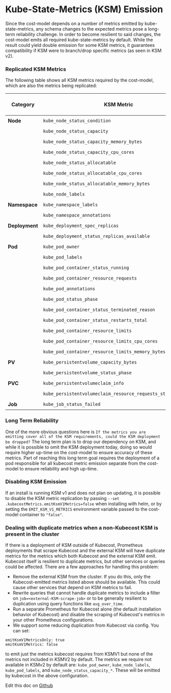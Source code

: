 Kube-State-Metrics (KSM) Emission
=================================

Since the cost-model depends on a number of metrics emitted by kube-state-metrics, any schema changes to the expected metrics pose a long-term reliability challenge. In order to become resilient to said changes, the cost-model emits all required kube-state-metrics by default. While the result could yield double emission for some KSM metrics, it guarantees compatibility if KSM were to branch/drop specific metrics (as seen in KSM v2). 

### Replicated KSM Metrics

The following table shows all KSM metrics required by the cost-model, which are also the metrics being replicated:

| Category       | KSM Metric | Implemented in Cost Model |
| -------------- | ---------- | ------------------------- |
| **Node**       | `kube_node_status_condition` | ✔️ |
|                | `kube_node_status_capacity` | ✔️ |
|                | `kube_node_status_capacity_memory_bytes` | ✔️ |
|                | `kube_node_status_capacity_cpu_cores` | ✔️ |
|                | `kube_node_status_allocatable` | ✔️ |
|                | `kube_node_status_allocatable_cpu_cores` | ✔️ |
|                | `kube_node_status_allocatable_memory_bytes` | ✔️ |
|                | `kube_node_labels` | ✔️ |
| **Namespace**  | `kube_namespace_labels` | ✔️ |
|                | `kube_namespace_annotations` | ✔️ |
| **Deployment** | `kube_deployment_spec_replicas` | ✔️ |
|                | `kube_deployment_status_replicas_available` | ✔️ |
| **Pod**        | `kube_pod_owner` | ✔️ |
|                | `kube_pod_labels` | ✔️ |
|                | `kube_pod_container_status_running` | ✔️ |
|                | `kube_pod_container_resource_requests` | ✔️ |
|                | `kube_pod_annotations` | ✔️ |
|                | `kube_pod_status_phase` | ✔️ |
|                | `kube_pod_container_status_terminated_reason` | ✔️ |
|                | `kube_pod_container_status_restarts_total` | ✔️ |
|                | `kube_pod_container_resource_limits` | ✔️ |
|                | `kube_pod_container_resource_limits_cpu_cores` | ✔️ |
|                | `kube_pod_container_resource_limits_memory_bytes` | ✔️ |
| **PV**         | `kube_persistentvolume_capacity_bytes` | ✔️ |
|                | `kube_persistentvolume_status_phase` | ✔️ |
| **PVC**        | `kube_persistentvolumeclaim_info` | ✔️ |
|                     | `kube_persistentvolumeclaim_resource_requests_storage_bytes` | ✔️ |
| **Job**        | `kube_job_status_failed` | ✔️ |

### Long Term Reliability 

One of the more obvious questions here is `If the metrics you are emitting cover all of the KSM requirements, could the KSM deployment be dropped?` The long term plan is to drop our dependency on KSM, and while it is possible to omit the KSM deployment today, doing so would require higher up-time on the cost-model to ensure accuracy of these metrics. Part of reaching this long term goal requires the deployment of a pod responsible for all kubecost metric emission separate from the cost-model to ensure reliability and high up-time.

### Disabling KSM Emission 

If an install is running KSM v1 and does not plan on updating, it is possible to disable the KSM metric replication by passing `--set .kubecostMetrics.emitKsmV1Metrics=false` when installing with helm, or by setting the `EMIT_KSM_V1_METRICS` environment variable passed to the cost-model container to `"false"`.

### Dealing with duplicate metrics when a non-Kubecost KSM is present in the cluster

If there is a deployment of KSM outside of Kubecost, Prometheus deployments that scrape Kubecost and the external KSM will have duplicate metrics for the metrics which both Kubecost and the external KSM emit. Kubecost itself is resilient to duplicate metrics, but other services or queries could be affected. There are a few approaches for handling this problem:

- Remove the external KSM from the cluster. If you do this, only the Kubecost-emitted metrics listed above should be available. This could cause other services that depend on KSM metrics to fail.
- Rewrite queries that cannot handle duplicate metrics to include a filter on `job=<external-KSM-scrape-job>` or to be generally resilient to duplication using query functions like `avg_over_time`.
- Run a separate Prometheus for Kubecost alone (the default installation behavior of Kubecost) and disable the scraping of Kubecost's metrics in your other Prometheus configurations.
- We support some reducing duplication from Kubecost via config. You can set: 
```
emitKsmV1MetricsOnly: true 
emitKsmV1Metrics: false
```
to emit just the metrics kubecost requires from KSMV1 but none of the metrics not included in KSMV2 by default. The metrics we require not available in KSMv2 by default are: `kube_pod_owner`, `kube_node_labels`, `kube_pod_labels`, and `kube_node_status_capacity_*`. These will be emitted by kubecost in the above configuration.

Edit this doc on [Github](https://github.com/kubecost/docs/blob/main/ksm-metrics.md)


<!--- {"article":"4408095797911","section":"4402829033367","permissiongroup":"1500001277122"} --->
